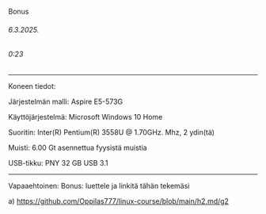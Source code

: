 Bonus
###### 6.3.2025.
###### 0:23
---
Koneen tiedot:

Järjestelmän malli: Aspire E5-573G

Käyttöjärjestelmä: Microsoft Windows 10 Home

Suoritin: Inter(R) Pentium(R) 3558U @ 1.70GHz. Mhz, 2 ydin(tä)

Muisti: 6.00 Gt asennettua fyysistä muistia

USB-tikku: PNY 32 GB USB 3.1

-----

Vapaaehtoinen: Bonus: luettele ja linkitä tähän tekemäsi

a) https://github.com/Oppilas777/linux-course/blob/main/h2.md/g2 
